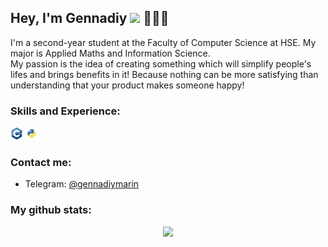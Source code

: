 ## Hey, I'm Gennadiy <img src="https://media.giphy.com/media/hvRJCLFzcasrR4ia7z/giphy.gif" width="25px"> 👨🏼‍💻 

<!-- ![Developer](https://github.com/gennadiymarin/gennadiymarin/blob/main/let'sCode.jpg) -->

I'm a second-year student at the Faculty of Computer Science at HSE. My major is Applied Maths and Information Science.
<br/> My passion is the idea of creating something which will simplify people's lifes and brings benefits in it! Because nothing can be more satisfying than understanding that your product makes someone happy! 


### Skills and Experience:
<code><img height="20" src="https://raw.githubusercontent.com/github/explore/80688e429a7d4ef2fca1e82350fe8e3517d3494d/topics/cpp/cpp.png"></code>
<code><img height="20" src="https://raw.githubusercontent.com/github/explore/80688e429a7d4ef2fca1e82350fe8e3517d3494d/topics/python/python.png"></code>


### Contact me:
  - Telegram: [@gennadiymarin](https://t.me/gennadiymarin)

### My github stats:
<p align="center"> <img src="https://github-readme-stats.vercel.app/api?username=gennadiymarin&show_icons=true&theme=graywhite" />

<!-- ![](https://komarev.com/ghpvc/?username=gennadiymarin) -->
